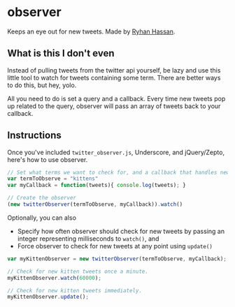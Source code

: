 observer
========

Keeps an eye out for new tweets. Made by [Ryhan Hassan](https://github.com/ryhan 'Ryhan Hassan').

## What is this I don't even

Instead of pulling tweets from the twitter api yourself, be lazy and use this little tool to watch for tweets containing some term. There are better ways to do this, but hey, yolo.

All you need to do is set a query and a callback. Every time new tweets pop up related to the query, observer will pass an array of tweets back to your callback.

## Instructions

Once you've included `twitter_observer.js`, Underscore, and jQuery/Zepto, here's how to use observer.

```javascript
// Set what terms we want to check for, and a callback that handles new tweets.
var termToObserve = "kittens"
var myCallback = function(tweets){ console.log(tweets); }

// Create the observer
(new twitterObserver(termToObserve, myCallback)).watch()
```

Optionally, you can also 

- Specify how often observer should check for new tweets by passing an integer representing milliseconds to `watch()`, and
- Force observer to check for new tweets at any point using `update()`

```javascript
var myKittenObserver = new twitterObserver(termToObserve, myCallback);

// Check for new kitten tweets once a minute.
myKittenObserver.watch(60000);

// Check for new kitten tweets immediately.
myKittenObserver.update();
```